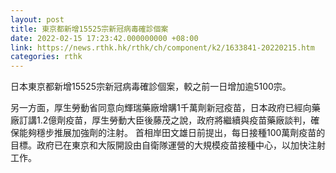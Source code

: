 ```yaml
---
layout: post
title: 東京都新增15525宗新冠病毒確診個案
date: 2022-02-15 17:23:42.000000000 +08:00
link: https://news.rthk.hk/rthk/ch/component/k2/1633841-20220215.htm
categories: rthk
---
```


日本東京都新增15525宗新冠病毒確診個案，較之前一日增加逾5100宗。

另一方面，厚生勞動省同意向輝瑞藥廠增購1千萬劑新冠疫苗，日本政府已經向藥廠訂講1.2億劑疫苗，厚生勞動大臣後藤茂之說，政府將繼續與疫苗藥廠談判，確保能夠穩步推展加強劑的注射。
首相岸田文雄日前提出，每日接種100萬劑疫苗的目標。政府已在東京和大阪開設由自衛隊運營的大規模疫苗接種中心，以加快注射工作。
